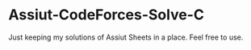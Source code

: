 # Assiut-CodeForces-Solve-C
Just keeping my solutions of Assiut Sheets in a place. Feel free to use.
